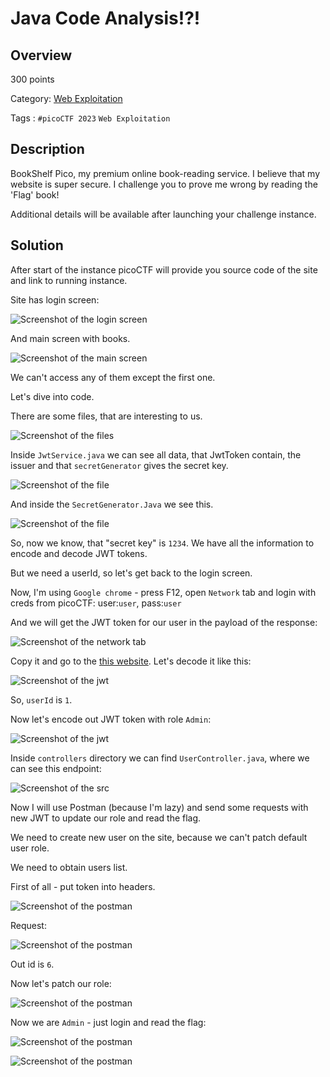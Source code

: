 # Java Code Analysis!?! #
 
## Overview ##
 
300 points
 
Category: [Web Exploitation](../)
 
Tags : `#picoCTF 2023` `Web Exploitation`
 
## Description ##
 
BookShelf Pico, my premium online book-reading service.
I believe that my website is super secure. I challenge you to prove me wrong by reading the 'Flag' book!

Additional details will be available after launching your challenge instance.
 
## Solution ##

After start of the instance picoCTF will provide you source code of the site and link to running instance.

Site has login screen:

![Screenshot of the login screen](1.jpg)

And main screen with books.

![Screenshot of the main screen](2.jpg)

 We can't access any of them except the first one.

Let's dive into code.

There are some files, that are interesting to us.

![Screenshot of the files](3.jpg)

Inside `JwtService.java` we can see all data, that JwtToken contain, the issuer and that `secretGenerator` gives the secret key. 

![Screenshot of the file](4.jpg)

And inside the `SecretGenerator.Java` we see this.

![Screenshot of the file](5.jpg)

So, now we know, that "secret key" is `1234`. We have all the information to encode and decode JWT tokens.

But we need a userId, so let's get back to the login screen.

Now, I'm using `Google chrome` - press F12, open `Network` tab and login with creds from picoCTF: user:`user`, pass:`user`

And we will get the JWT token for our user in the payload of the response:

![Screenshot of the network tab](6.jpg)

Copy it and go to the [this website](https://jwt.io/). Let's decode it like this:

![Screenshot of the jwt](7.jpg)

So, `userId` is `1`.

Now let's encode out JWT token with role `Admin`:

![Screenshot of the jwt](8.jpg)

Inside `controllers` directory we can find `UserController.java`, where we can see this endpoint:

![Screenshot of the src](9.jpg)

Now I will use Postman (because I'm lazy) and send some requests with new JWT to update our role and read the flag.

We need to create new user on the site, because we can't patch default user role.

We need to obtain users list.

First of all - put token into headers. 

![Screenshot of the postman](10.jpg)

Request:

![Screenshot of the postman](11.jpg)

Out id is `6`.

Now let's patch our role:

![Screenshot of the postman](12.jpg)

Now we are `Admin` - just login and read the flag:

![Screenshot of the postman](13.jpg)

![Screenshot of the postman](14.jpg)